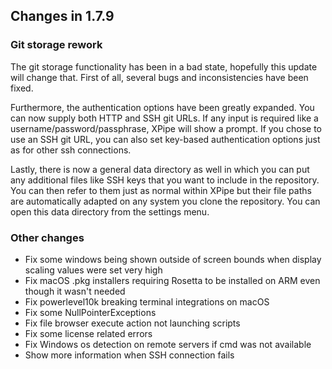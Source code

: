 ## Changes in 1.7.9

### Git storage rework

The git storage functionality has been in a bad state, hopefully this update will change that.
First of all, several bugs and inconsistencies have been fixed.

Furthermore, the authentication options have been greatly expanded.
You can now supply both HTTP and SSH git URLs. If any input is required like a username/password/passphrase, XPipe will show a prompt.
If you chose to use an SSH git URL, you can also set key-based authentication options just as for other ssh connections.

Lastly, there is now a general data directory as well in which you can put any additional files like SSH keys that you want to include in the repository. You can then refer to them just as normal within XPipe but their file paths are automatically adapted on any system you clone the repository. You can open this data directory from the settings menu.

### Other changes

- Fix some windows being shown outside of screen bounds when display scaling values were set very high
- Fix macOS .pkg installers requiring Rosetta to be installed on ARM even though it wasn't needed
- Fix powerlevel10k breaking terminal integrations on macOS
- Fix some NullPointerExceptions
- Fix file browser execute action not launching scripts
- Fix some license related errors
- Fix Windows os detection on remote servers if cmd was not available
- Show more information when SSH connection fails
